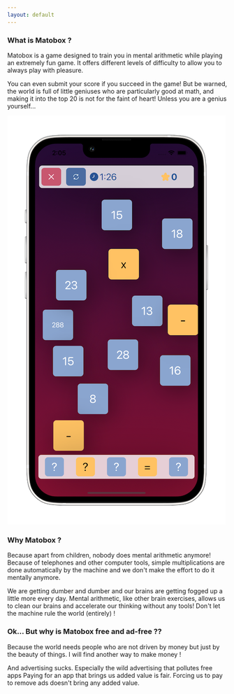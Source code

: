 ```yaml
---
layout: default
---
```

### What is Matobox ?
Matobox is a game designed to train you in mental arithmetic while playing an extremely fun game.
It offers different levels of difficulty to allow you to always play with pleasure. 

You can even submit your score if you succeed in the game! But be warned, the world is full of little geniuses who are particularly good at math, and making it into the top 20 is not for the faint of heart! Unless you are a genius yourself...

![Branching](./assets/img/matobox-screen.png)

### Why Matobox ?

Because apart from children, nobody does mental arithmetic anymore! Because of telephones and other computer tools, simple multiplications are done automatically by the machine and we don't make the effort to do it mentally anymore.

We are getting dumber and dumber and our brains are getting fogged up a little more every day.
Mental arithmetic, like other brain exercises, allows us to clean our brains and accelerate our thinking without any tools! Don't let the machine rule the world (entirely) !

### Ok... But why is Matobox free and ad-free ??

Because the world needs people who are not driven by money but just by the beauty of things.
I will find another way to make money !

And advertising sucks. Especially the wild advertising that pollutes free apps 
Paying for an app that brings us added value is fair. 
Forcing us to pay to remove ads doesn't bring any added value.
